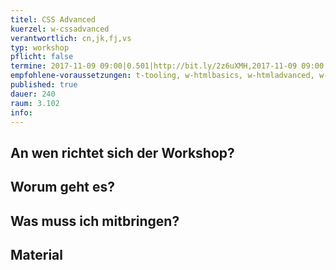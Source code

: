 ```yaml
---
titel: CSS Advanced
kuerzel: w-cssadvanced
verantwortlich: cn,jk,fj,vs
typ: workshop
pflicht: false
termine: 2017-11-09 09:00|0.501|http://bit.ly/2z6uXMH,2017-11-09 09:00|0.502|http://bit.ly/2h4WZkP,2017-11-09 14:00|3.100|http://bit.ly/2inVVVH,2017-11-09 14:00|3.217|http://bit.ly/2xODsrV
empfohlene-voraussetzungen: t-tooling, w-htmlbasics, w-htmladvanced, w-cssbasics
published: true
dauer: 240
raum: 3.102
info: 
---
```


## An wen richtet sich der Workshop?


## Worum geht es?


## Was muss ich mitbringen?


## Material

